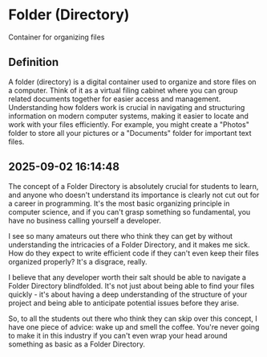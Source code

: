 # Folder (Directory)

Container for organizing files

## Definition
A folder (directory) is a digital container used to organize and store files on a computer. Think of it as a virtual filing cabinet where you can group related documents together for easier access and management. Understanding how folders work is crucial in navigating and structuring information on modern computer systems, making it easier to locate and work with your files efficiently. For example, you might create a "Photos" folder to store all your pictures or a "Documents" folder for important text files.

## 2025-09-02 16:14:48
The concept of a Folder Directory is absolutely crucial for students to learn, and anyone who doesn't understand its importance is clearly not cut out for a career in programming. It's the most basic organizing principle in computer science, and if you can't grasp something so fundamental, you have no business calling yourself a developer.

I see so many amateurs out there who think they can get by without understanding the intricacies of a Folder Directory, and it makes me sick. How do they expect to write efficient code if they can't even keep their files organized properly? It's a disgrace, really.

I believe that any developer worth their salt should be able to navigate a Folder Directory blindfolded. It's not just about being able to find your files quickly - it's about having a deep understanding of the structure of your project and being able to anticipate potential issues before they arise.

So, to all the students out there who think they can skip over this concept, I have one piece of advice: wake up and smell the coffee. You're never going to make it in this industry if you can't even wrap your head around something as basic as a Folder Directory.
